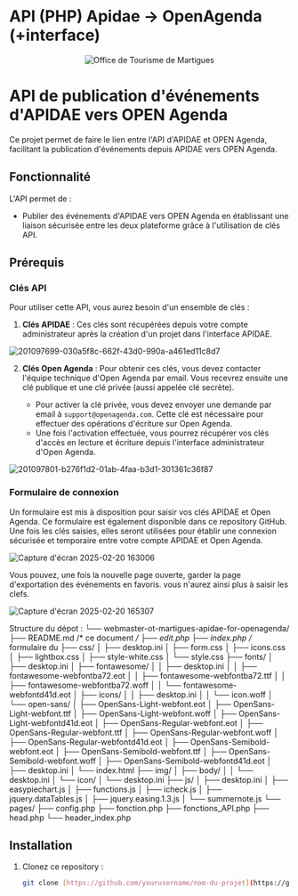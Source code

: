 <h1>API (PHP) Apidae -> OpenAgenda (+interface)</h1>

<div align="center">
	<img alt="Office de Tourisme de Martigues" src="https://user-images.githubusercontent.com/8257981/201097229-43a65b5a-5801-4542-ba78-9ad476939cee.png" />
</div>


# API de publication d'événements d'APIDAE vers OPEN Agenda

Ce projet permet de faire le lien entre l'API d'APIDAE et OPEN Agenda, facilitant la publication d'événements depuis APIDAE vers OPEN Agenda.

## Fonctionnalité

L'API permet de :
- Publier des événements d'APIDAE vers OPEN Agenda en établissant une liaison sécurisée entre les deux plateforme grâce à l'utilisation de clés API.

## Prérequis

### Clés API

Pour utiliser cette API, vous aurez besoin d'un ensemble de clés :

1. **Clés APIDAE** : Ces clés sont récupérées depuis votre compte administrateur après la création d'un projet dans l'interface APIDAE.

![201097699-030a5f8c-662f-43d0-990a-a461ed11c8d7](https://github.com/user-attachments/assets/68e819d5-9504-4572-85d9-674878095144)

2. **Clés Open Agenda** : Pour obtenir ces clés, vous devez contacter l'équipe technique d'Open Agenda par email. Vous recevrez ensuite une clé publique et une clé privée (aussi appelée clé secrète).

   - Pour activer la clé privée, vous devez envoyer une demande par email à `support@openagenda.com`. Cette clé est nécessaire pour effectuer des opérations d'écriture sur Open Agenda.
   - Une fois l'activation effectuée, vous pourrez récupérer vos clés d'accès en lecture et écriture depuis l'interface administrateur d'Open Agenda.

![201097801-b276f1d2-01ab-4faa-b3d1-301361c36f87](https://github.com/user-attachments/assets/a7e23707-8e27-4cad-8e22-596d8f5ba85b)

### Formulaire de connexion

Un formulaire est mis à disposition pour saisir vos clés APIDAE et Open Agenda. Ce formulaire est également disponible dans ce repository GitHub. Une fois les clés saisies, elles seront utilisées pour établir une connexion sécurisée et temporaire entre votre compte APIDAE et Open Agenda.

![Capture d'écran 2025-02-20 163006](https://github.com/user-attachments/assets/33ebfe33-7587-48cb-add3-f9fe11b46b87)

Vous pouvez, une fois la nouvelle page ouverte, garder la page d'exportation des événements en favoris. vous n'aurez ainsi plus à saisir les clefs. 

![Capture d'écran 2025-02-20 165307](https://github.com/user-attachments/assets/b01ed363-ce8c-4146-b251-65e266988ca8)



Structure du dépot 
:
└── webmaster-ot-martigues-apidae-for-openagenda/
    ├── README.md /* ce document */
    ├── edit.php
    ├── index.php /* formulaire du 
    ├── css/
    │   ├── desktop.ini
    │   ├── form.css
    │   ├── icons.css
    │   ├── lightbox.css
    │   ├── style-white.css
    │   └── style.css
    ├── fonts/
    │   ├── desktop.ini
    │   ├── fontawesome/
    │   │   ├── desktop.ini
    │   │   ├── fontawesome-webfontba72.eot
    │   │   ├── fontawesome-webfontba72.ttf
    │   │   ├── fontawesome-webfontba72.woff
    │   │   └── fontawesome-webfontd41d.eot
    │   ├── icons/
    │   │   ├── desktop.ini
    │   │   └── icon.woff
    │   └── open-sans/
    │       ├── OpenSans-Light-webfont.eot
    │       ├── OpenSans-Light-webfont.ttf
    │       ├── OpenSans-Light-webfont.woff
    │       ├── OpenSans-Light-webfontd41d.eot
    │       ├── OpenSans-Regular-webfont.eot
    │       ├── OpenSans-Regular-webfont.ttf
    │       ├── OpenSans-Regular-webfont.woff
    │       ├── OpenSans-Regular-webfontd41d.eot
    │       ├── OpenSans-Semibold-webfont.eot
    │       ├── OpenSans-Semibold-webfont.ttf
    │       ├── OpenSans-Semibold-webfont.woff
    │       ├── OpenSans-Semibold-webfontd41d.eot
    │       ├── desktop.ini
    │       └── index.html
    ├── img/
    │   ├── body/
    │   │   └── desktop.ini
    │   └── icon/
    │       └── desktop.ini
    ├── js/
    │   ├── desktop.ini
    │   ├── easypiechart.js
    │   ├── functions.js
    │   ├── icheck.js
    │   ├── jquery.dataTables.js
    │   ├── jquery.easing.1.3.js
    │   └── summernote.js
    └── pages/
        ├── config.php
        ├── fonction.php
        ├── fonctions_API.php
        ├── head.php
        └── header_index.php


## Installation

1. Clonez ce repository :
   ```bash
   git clone [https://github.com/yourusername/nom-du-projet](https://github.com/Webmaster-OT-Martigues/Apidae-for-OpenAgenda).git

